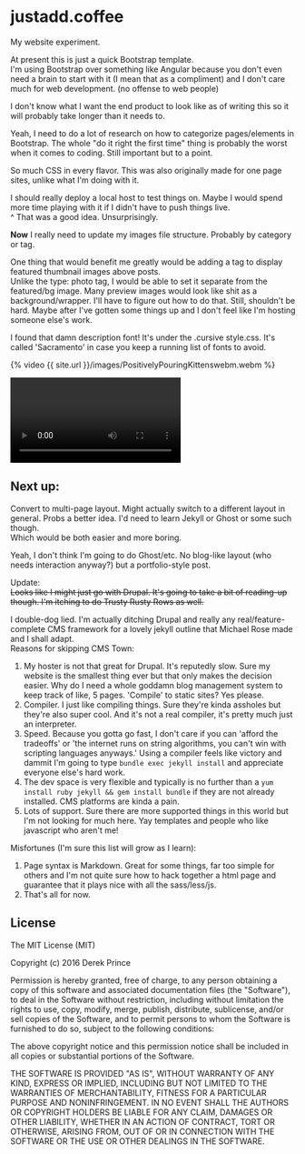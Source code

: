# justadd.coffee
My website experiment.

At present this is just a quick Bootstrap template.  
I'm using Bootstrap over something like Angular because you don't even need a brain to start with it (I mean that as a compliment) and I don't care much for web development. (no offense to web people)

I don't know what I want the end product to look like as of writing this so it will probably take longer than it needs to.

Yeah, I need to do a lot of research on how to categorize pages/elements in Bootstrap. The whole "do it right the first time" thing is probably the worst when it comes to coding. Still important but to a point.

So much CSS in every flavor. This was also originally made for one page sites, unlike what I'm doing with it.

I should really deploy a local host to test things on. Maybe I would spend more time playing with it if I didn't have to push things live.  
^ That was a good idea. Unsurprisingly.

**Now** I really need to update my images file structure. Probably by category or tag.

One thing that would benefit me greatly would be adding a tag to display featured thumbnail images above posts.  
Unlike the type: photo tag, I would be able to set it separate from the featured/bg image. Many preview images would look like shit as a background/wrapper. I'll have to figure out how to do that. Still, shouldn't be hard. Maybe after I've gotten some things up and I don't feel like I'm hosting someone else's work.

I found that damn description font! It's under the .cursive style.css. It's called \'Sacramento\' in case you keep a running list of fonts to avoid.

{% video {{ site.url }}/images/PositivelyPouringKittenswebm.webm %}

<video autoplay loop>
  <source src="{{ site.url }}/images/PositivelyPouringKittenswebm.webm" type="video/webm">
</video>


## Next up:
Convert to multi-page layout. Might actually switch to a different layout in general. Probs a better idea. I'd need to learn Jekyll or Ghost or some such though.  
Which would be both easier and more boring.

Yeah, I don't think I'm going to do Ghost/etc. No blog-like layout (who needs interaction anyway?) but a portfolio-style post.

Update:  
~~Looks like I might just go with Drupal. It's going to take a bit of reading-up though. I'm itching to do Trusty Rusty Rows as well.~~

I double-dog lied. I'm actually ditching Drupal and really any real/feature-complete CMS framework for a lovely jekyll outline that Michael Rose made and I shall adapt.  
Reasons for skipping CMS Town:  
1. My hoster is not that great for Drupal. It's reputedly slow. Sure my website is the smallest thing ever but that only makes the decision easier. Why do I need a whole goddamn blog management system to keep track of like, 5 pages. 'Compile' to static sites? Yes please.
2. Compiler. I just like compiling things. Sure they're kinda assholes but they're also super cool. And it's not a real compiler, it's pretty much just an interpreter.
3. Speed. Because you gotta go fast, I don't care if you can 'afford the tradeoffs' or 'the internet runs on string algorithms, you can't win with scripting languages anyways.' Using a compiler feels like victory and dammit I'm going to type `bundle exec jekyll install` and appreciate everyone else's hard work.
4. The dev space is very flexible and typically is no further than a `yum install ruby jekyll && gem install bundle` if they are not already installed. CMS platforms are kinda a pain.
5. Lots of support. Sure there are more supported things in this world but I'm not looking for much here. Yay templates and people who like javascript who aren't me!

Misfortunes (I'm sure this list will grow as I learn):
1. Page syntax is Markdown. Great for some things, far too simple for others and I'm not quite sure how to hack together a html page and guarantee that it plays nice with all the sass/less/js.
2. That's all for now.


## License
The MIT License (MIT)

Copyright (c) 2016 Derek Prince

Permission is hereby granted, free of charge, to any person obtaining a copy
of this software and associated documentation files (the "Software"), to deal
in the Software without restriction, including without limitation the rights
to use, copy, modify, merge, publish, distribute, sublicense, and/or sell
copies of the Software, and to permit persons to whom the Software is
furnished to do so, subject to the following conditions:

The above copyright notice and this permission notice shall be included in all
copies or substantial portions of the Software.

THE SOFTWARE IS PROVIDED "AS IS", WITHOUT WARRANTY OF ANY KIND, EXPRESS OR
IMPLIED, INCLUDING BUT NOT LIMITED TO THE WARRANTIES OF MERCHANTABILITY,
FITNESS FOR A PARTICULAR PURPOSE AND NONINFRINGEMENT. IN NO EVENT SHALL THE
AUTHORS OR COPYRIGHT HOLDERS BE LIABLE FOR ANY CLAIM, DAMAGES OR OTHER
LIABILITY, WHETHER IN AN ACTION OF CONTRACT, TORT OR OTHERWISE, ARISING FROM,
OUT OF OR IN CONNECTION WITH THE SOFTWARE OR THE USE OR OTHER DEALINGS IN THE
SOFTWARE.

